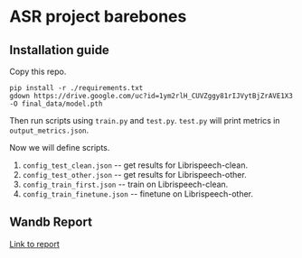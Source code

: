 # ASR project barebones

## Installation guide

Copy this repo.

```shell
pip install -r ./requirements.txt
gdown https://drive.google.com/uc?id=1ym2rlH_CUVZggy81rIJVytBjZrAVE1X3 -O final_data/model.pth
```

Then run scripts using `train.py` and `test.py`. `test.py` will print metrics in `output_metrics.json`.

Now we will define scripts.

1. `config_test_clean.json` -- get results for Librispeech-clean.
2. `config_test_other.json` -- get results for Librispeech-other.
3. `config_train_first.json` -- train on  Librispeech-clean.
4. `config_train_finetune.json` -- finetune on  Librispeech-other.


## Wandb Report

[Link to report](https://wandb.ai/svak/asr_project/reports/ASR-project---Vmlldzo1Nzg2Mzkx)

